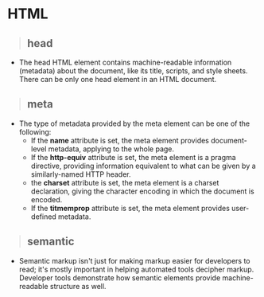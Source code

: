 # HTML 

> ## head
- The head HTML element contains machine-readable information (metadata) about the document, like its title, scripts, and style sheets. There can be only one head element in an HTML document.

> ## meta
- The type of metadata provided by the meta element can be one of the following:
    - If the __name__ attribute is set, the meta element provides document-level metadata, applying to the whole page.
    - If the __http-equiv__ attribute is set, the meta element is a pragma directive, providing information equivalent to what can be given by a similarly-named HTTP header.
    - the __charset__ attribute is set, the meta element is a charset declaration, giving the character encoding in which the document is encoded.
    - If the __titmemprop__ attribute is set, the meta element provides user-defined metadata.

> ## semantic
- Semantic markup isn't just for making markup easier for developers to read; it's mostly important in helping automated tools decipher markup. Developer tools demonstrate how semantic elements provide machine-readable structure as well.